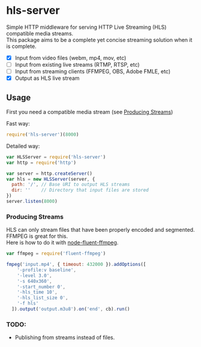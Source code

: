 # hls-server
Simple HTTP middleware for serving HTTP Live Streaming (HLS) compatible media streams.  
This package aims to be a complete yet concise streaming solution when it is complete.  

- [X] Input from video files (webm, mp4, mov, etc)
- [ ] Input from existing live streams (RTMP, RTSP, etc)
- [ ] Input from streaming clients (FFMPEG, OBS, Adobe FMLE, etc)
- [X] Output as HLS live stream

## Usage
First you need a compatible media stream (see [Producing Streams](#producing-streams))

Fast way:
```javascript
require('hls-server')(8000)
```

Detailed way:
```javascript
var HLSServer = require('hls-server')
var http = require('http')

var server = http.createServer()
var hls = new HLSServer(server, {
  path: '/', // Base URI to output HLS streams
  dir: ''    // Directory that input files are stored
})
server.listen(8000)
```

### Producing Streams
HLS can only stream files that have been properly encoded and segmented. FFMPEG is great for this.  
Here is how to do it with [node-fluent-ffmpeg](https://github.com/fluent-ffmpeg/node-fluent-ffmpeg).

```javascript
var ffmpeg = require('fluent-ffmpeg')

fmpeg('input.mp4', { timeout: 432000 }).addOptions([
    '-profile:v baseline',
    '-level 3.0',
    '-s 640x360',
    '-start_number 0',
    '-hls_time 10',
    '-hls_list_size 0',
    '-f hls'
  ]).output('output.m3u8').on('end', cb).run()
```

### TODO:
- Publishing from streams instead of files.
